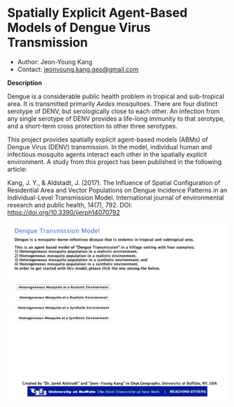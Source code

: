 # Spatially Explicit Agent-Based Models of Dengue Virus Transmission

* Author: Jeon-Young Kang
* Contact: jeonyoung.kang.geo@gmail.com

**Description**

Dengue is a considerable public health problem in tropical and sub-tropical area. It is transmitted primarily *Aedes* mosquitoes. There are four distinct serotype of DENV, but serologically close to each other. An infection from any single serotype of DENV provides a life-long immunity to that serotype, and a short-term cross protection to other three serotypes. 

This project provides spatially explicit agent-based models (ABMs) of Dengue Virus (DENV) transmission. In the model, individual human and infectious mosquito agents interact each other in the spatially explicit environment. A study from this project has been published in the following article:

Kang, J. Y., & Aldstadt, J. (2017). The Influence of Spatial Configuration of Residential Area and Vector Populations on Dengue Incidence Patterns in an Individual-Level Transmission Model. International journal of environmental research and public health, 14(7), 792. DOI: https://doi.org/10.3390/ijerph14070792

![Spatially Explicit ABMs of DENV Transmission](./Figures/ScreenShot1.jpg)